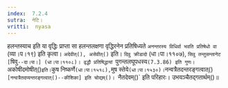 ```yaml
---
index:  7.2.4
sutra:  नेटि।
vritti:  nyasa
---
```


हलन्तस्याच इति या वृद्धिः प्राप्ता सा हलन्तलक्षणा वृद्धिरनेन प्रतिषिध्यते `अनन्तरस्य विधिर्वा भवति प्रतिषेधो वा` (व्या।प।१९) इति कृत्वा। `अदेवीत्(), असेवीत्()` इति। `दिवु क्रीडादो` (धा।पा।११०७), `सिवु तन्तुसन्तानेट [`षिवु`--दा।पा।] (धा।पा।११०८)। वृद्धौ प्रतिषिद्धायां `पुगन्तलघूपधस्य` (7.3.86) इति गुणः। `अकोषीदमोषीत्()` इति। `कुष निष्कर्णे` (धा।पा।१५१८), `मुष स्तेये` (धा।पा।१५३०)। `नन्वत्रैतदन्तरङ्गत्वात्()`[नन्वत्रैतदप्यन्तरङ्गत्वात्()--कीशिका] इति चोद्यम्()। `नैतदेवम्()` इति परिहारः। उभयञ्चैतद्गतार्थम्()॥
